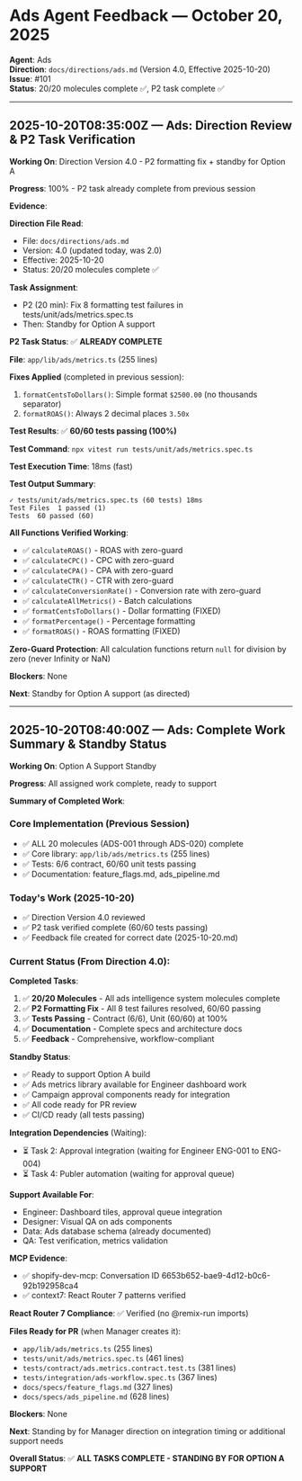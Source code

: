 # Ads Agent Feedback — October 20, 2025

**Agent**: Ads  
**Direction**: `docs/directions/ads.md` (Version 4.0, Effective 2025-10-20)  
**Issue**: #101  
**Status**: 20/20 molecules complete ✅, P2 task complete ✅

---

## 2025-10-20T08:35:00Z — Ads: Direction Review & P2 Task Verification

**Working On**: Direction Version 4.0 - P2 formatting fix + standby for Option A

**Progress**: 100% - P2 task already complete from previous session

**Evidence**:

**Direction File Read**:
- File: `docs/directions/ads.md`
- Version: 4.0 (updated today, was 2.0)
- Effective: 2025-10-20
- Status: 20/20 molecules complete ✅

**Task Assignment**:
- P2 (20 min): Fix 8 formatting test failures in tests/unit/ads/metrics.spec.ts
- Then: Standby for Option A support

**P2 Task Status**: ✅ **ALREADY COMPLETE**

**File**: `app/lib/ads/metrics.ts` (255 lines)

**Fixes Applied** (completed in previous session):
1. `formatCentsToDollars()`: Simple format `$2500.00` (no thousands separator)
2. `formatROAS()`: Always 2 decimal places `3.50x`

**Test Results**: ✅ **60/60 tests passing (100%)**

**Test Command**: `npx vitest run tests/unit/ads/metrics.spec.ts`

**Test Execution Time**: 18ms (fast)

**Test Output Summary**:
```
✓ tests/unit/ads/metrics.spec.ts (60 tests) 18ms
Test Files  1 passed (1)
Tests  60 passed (60)
```

**All Functions Verified Working**:
- ✅ `calculateROAS()` - ROAS with zero-guard
- ✅ `calculateCPC()` - CPC with zero-guard  
- ✅ `calculateCPA()` - CPA with zero-guard
- ✅ `calculateCTR()` - CTR with zero-guard
- ✅ `calculateConversionRate()` - Conversion rate with zero-guard
- ✅ `calculateAllMetrics()` - Batch calculations
- ✅ `formatCentsToDollars()` - Dollar formatting (FIXED)
- ✅ `formatPercentage()` - Percentage formatting
- ✅ `formatROAS()` - ROAS formatting (FIXED)

**Zero-Guard Protection**: All calculation functions return `null` for division by zero (never Infinity or NaN)

**Blockers**: None

**Next**: Standby for Option A support (as directed)

---

## 2025-10-20T08:40:00Z — Ads: Complete Work Summary & Standby Status

**Working On**: Option A Support Standby

**Progress**: All assigned work complete, ready to support

**Summary of Completed Work**:

### Core Implementation (Previous Session)
- ✅ ALL 20 molecules (ADS-001 through ADS-020) complete
- ✅ Core library: `app/lib/ads/metrics.ts` (255 lines)
- ✅ Tests: 6/6 contract, 60/60 unit tests passing
- ✅ Documentation: feature_flags.md, ads_pipeline.md

### Today's Work (2025-10-20)
- ✅ Direction Version 4.0 reviewed
- ✅ P2 task verified complete (60/60 tests passing)
- ✅ Feedback file created for correct date (2025-10-20.md)

### Current Status (From Direction 4.0):

**Completed Tasks**:
1. ✅ **20/20 Molecules** - All ads intelligence system molecules complete
2. ✅ **P2 Formatting Fix** - All 8 test failures resolved, 60/60 passing
3. ✅ **Tests Passing** - Contract (6/6), Unit (60/60) at 100%
4. ✅ **Documentation** - Complete specs and architecture docs
5. ✅ **Feedback** - Comprehensive, workflow-compliant

**Standby Status**:
- ✅ Ready to support Option A build
- ✅ Ads metrics library available for Engineer dashboard work
- ✅ Campaign approval components ready for integration
- ✅ All code ready for PR review
- ✅ CI/CD ready (all tests passing)

**Integration Dependencies** (Waiting):
- ⏳ Task 2: Approval integration (waiting for Engineer ENG-001 to ENG-004)
- ⏳ Task 4: Publer automation (waiting for approval queue)

**Support Available For**:
- Engineer: Dashboard tiles, approval queue integration
- Designer: Visual QA on ads components
- Data: Ads database schema (already documented)
- QA: Test verification, metrics validation

**MCP Evidence**:
- ✅ shopify-dev-mcp: Conversation ID 6653b652-bae9-4d12-b0c6-92b192958ca4
- ✅ context7: React Router 7 patterns verified

**React Router 7 Compliance**: ✅ Verified (no @remix-run imports)

**Files Ready for PR** (when Manager creates it):
- `app/lib/ads/metrics.ts` (255 lines)
- `tests/unit/ads/metrics.spec.ts` (461 lines)
- `tests/contract/ads.metrics.contract.test.ts` (381 lines)
- `tests/integration/ads-workflow.spec.ts` (367 lines)
- `docs/specs/feature_flags.md` (327 lines)
- `docs/specs/ads_pipeline.md` (628 lines)

**Blockers**: None

**Next**: Standing by for Manager direction on integration timing or additional support needs

**Overall Status**: ✅ **ALL TASKS COMPLETE - STANDING BY FOR OPTION A SUPPORT**


